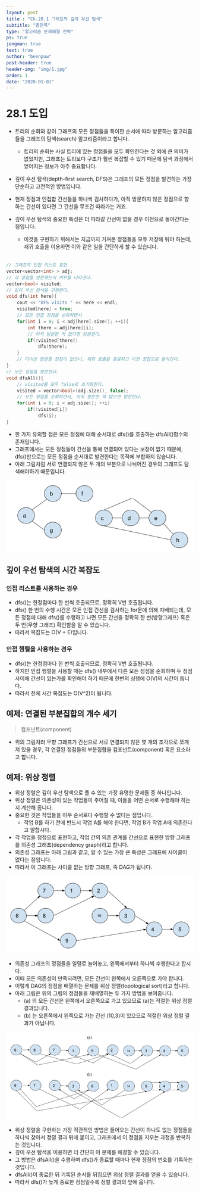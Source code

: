 ```yaml
---
layout: post
title : "Ch.28.1 그래프의 깊이 우선 탐색"
subtitle: "종만북"
type: "알고리즘 문제해결 전략"
ps: true
jongman: true
text: true
author: "beenpow"
post-header: true
header-img: "img/1.jpg"
order: 1
date: "2020-01-01"
---
```


# 28.1 도입

- 트리의 순회와 같이 그래프의 모든 정점들을 특이한 순서에 따라 방문하는 알고리즘들을 그래프의
  탐색(search) 알고리즘이라고 합니다.
  - 트리의 순회는 사실 트리에 있는 정점들을 모두 확인한다는 것 외에 큰 의미가 없었지만, 그래프는
    트리보다 구조가 훨씬 복잡할 수 있기 때문에 탐색 과정에서 얻어지는 정보가 아주 중요합니다.

- 깊이 우선 탐색(depth-first search, DFS)은 그래프의 모든 정점을 발견하는 가장 단순하고 고전적인
  방법입니다.
- 현재 정점과 인접합 간선들을 하나씩 검사하다가, 아직 방문하지 않은 정점으로 향하는 간선이 있다면 그
  간선을 무조건 따라가는 거죠.

- 깊이 우선 탐색의 중요한 특성은 더 따라갈 간선이 없을 경우 이전으로 돌아간다는 점입니다.
  - 이것을 구현하기 위해서는 지금까지 거쳐온 정점들을 모두 저장해 둬야 하는데, 재귀 호출을 이용하면
    이와 같은 일을 간단하게 할 수 있습니다.


```cpp

// 그래프의 인접 리스트 표현
vector<vector<int> > adj;
// 각 정점을 방문했는지 여부를 나타낸다.
vector<bool> visited;
// 깊이 우선 탐색을 구현한다.
void dfs(int here){
    cout << "DFS visits " << here << endl;
    visited[here] = true;
    // 모든 인접 정점을 순회하면서
    for(int i = 0; i < adj[here].size(); ++i){
        int there = adj[here][i];
        // 아직 방문한 적 없다면 방문한다.
        if(!visited[there])
            dfs(there);
    }
    // 더이상 방문할 정점이 없으니, 재귀 호출을 종료하고 이전 정점으로 돌아간다.
}
// 모든 정점을 방문한다.
void dfsAll(){
    // visited를 모두 false로 초기화한다.
    visited = vector<bool>(adj.size(), false);
    // 모든 정점을 순회하면서, 아직 방문한 적 없으면 방문한다.
    for(int i = 0; i < adj.size(); ++i)
        if(!visited[i])
            dfs(i);
}
```
- 한 가지 유의할 점은 모든 정점에 대해 순서대로 dfs()를 호출하는 dfsAll()함수의 존재입니다.
- 그래프에서는 모든 정점들이 간선을 통해 연결되어 있다는 보장이 없기 때문에, dfs()만으로는 모든
  정점을 순서대로 발견한다는 목적에 부합하지 않습니다.
- 아래 그림처럼 서로 연결되지 않은 두 개의 부분으로 나뉘어진 경우의 그래프도 탐색해야하기
  때문입니다.

![img1](/img/2020-01-01-Jongman-ch28-1-1.png)

## 깊이 우선 탐색의 시간 복잡도

### 인접 리스트를 사용하는 경우

- dfs()는 한정점마다 한 번씩 호출되므로, 정확히 V번 호출됩니다.
- dfs() 한 번의 수행 시간은 모든 인접 간선을 검사하는 for문에 의해 지배되는데, 모든 정점에 대해
  dfs()를 수행하고 나면 모든 간선을 정확히 한 번(방향그래프) 혹은 두 번(무향 그래프) 확인함을 알 수
  있습니다.
- 따라서 복잡도는 O(V + E)입니다.

### 인접 행렬을 사용하는 경우

- dfs()는 한정점마다 한 번씩 호출되므로, 정확히 V번 호출됩니다.
- 하지만 인접 행렬을 사용할 때는 dfs() 내부에서 다른 모든 정점을 순회하며 두 정점 사이에 간선이
  있는가를 확인해야 하기 때문에 한번의 싱행에 O(V)의 시간이 듭니다.
- 따라서 전체 시간 복잡도는 O(V^2)이 됩니다.

## 예제: 연결된 부분집합의 개수 세기

> 컴포넌트(component)
- 위의 그림처러 무향 그래프가 간선으로 서로 연결되지 않은 몇 개의 조각으로 쪼개져 있을 경우, 각
  연결된 정점들의 부분집합을 컴포넌트(component) 혹은 요소라고 합니다.

## 예제: 위상 정렬

- 위상 정렬은 깊이 우선 탐색으로 풀 수 있는 가장 유명한 문제들 중 하나입니다.
- 위상 정렬은 의존성이 있는 작업들이 주어질 때, 이들을 어떤 순서로 수행해야 하는지 계산해 줍니다.
- 중요한 것은 작업들을 아무 순서로다 수행할 수 없다는 점입니다.
  - 작업 B를 하기 전에 반드시 작업 A를 해야 한다면, 작업 B가 작업 A에 의존한다고 말합시다.
- 각 작업을 정점으로 표현하고, 작업 간의 의존 관계를 간선으로 표현한 방향 그래프를 의존성
  그래프(dependency graph)라고 합니다.
- 의존성 그래프는 아래 그림과 같고, 알 수 있는 가장 큰 특성은 그래프에 사이클이 없다는 점입니다.
- 따라서 이 그래프는 사이클 없는 방향 그래프, 즉 DAG가 됩니다.

![img2](/img/2020-01-01-Jongman-ch28-1-2.png)

- 의존성 그래프의 정점들을 일렬로 늘어놓고, 왼쪽에서부터 하나씩 수행한다고 합시다.
- 이때 모든 의존성이 만족되려면, 모든 간선이 왼쪽에서 오른쪽으로 가야 합니다.
- 이렇게 DAG의 정점을 배열하는 문제를 위상 정렬(topological sort)라고 합니다.
- 아래 그림은 위의 그림의 정점들을 재배열하는 두 가지 방법을 보여줍니다.
  - (a) 의 모든 간선은 왼쪽에서 오른쪽으로 가고 있으므로 (a)는 적절한 위상 정렬 결과입니다.
  - (b) 는 오른쪽에서 왼쪽으로 가는 간선 (10,3)이 있으므로 적절한 위상 정렬 결과가 아닙니다.

![img3](/img/2020-01-01-Jongman-ch28-1-3.png)

- 위상 정렬을 구현하는 가장 직관적인 방법은 들어오는 간선이 하나도 없는 정점들을 하나씩 찾아서 정렬
  결과 뒤에 붙이고, 그래프에서 이 정점을 지우는 과정을 반복하는 것입니다.
- 깊이 우선 탐색을 이용하면 더 간단히 이 문제를 해결할 수 있습니다.
- 그 방법은 dfsAll()을 수행하며 dfs()가 종료할 때마다 현재 정점의 번호를 기록하는 것입니다.
- dfsAll()이 종료한 뒤 기록된 순서를 뒤집으면 위상 정렬 결과를 얻을 수 있습니다.
- 따라서 dfs()가 늦게 종료한 정점일수록 정렬 결과의 앞에 옵니다.

